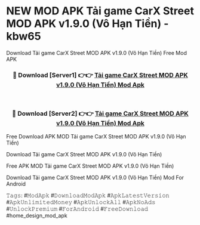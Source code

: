 # NEW MOD APK Tải game CarX Street MOD APK v1.9.0 (Vô Hạn Tiền) - kbw65
Download Tải game CarX Street MOD APK v1.9.0 (Vô Hạn Tiền) Free Mod APK

<div align="center">
<h3>🔴 Download [Server1] 👉👉 <a href="https://apk-comot.site?title=Tải_game_CarX_Street_MOD_APK_v1.9.0_(Vô_Hạn_Tiền)">Tải game CarX Street MOD APK v1.9.0 (Vô Hạn Tiền) Mod Apk</a></h3><br>

<h3>🔴 Download [Server2] 👉👉 <a href="https://apk-comot.site?title=Tải_game_CarX_Street_MOD_APK_v1.9.0_(Vô_Hạn_Tiền)">Tải game CarX Street MOD APK v1.9.0 (Vô Hạn Tiền) Mod Apk</a></h3>
</div>


Free Download APK MOD Tải game CarX Street MOD APK v1.9.0 (Vô Hạn Tiền)

Download Tải game CarX Street MOD APK v1.9.0 (Vô Hạn Tiền) 

Free APK MOD Tải game CarX Street MOD APK v1.9.0 (Vô Hạn Tiền) 

Download Tải game CarX Street MOD APK v1.9.0 (Vô Hạn Tiền) Mod For Android

𝚃𝚊𝚐𝚜: #𝙼𝚘𝚍𝙰𝚙𝚔 #𝙳𝚘𝚠𝚗𝚕𝚘𝚊𝚍𝙼𝚘𝚍𝙰𝚙𝚔 #𝙰𝚙𝚔𝙻𝚊𝚝𝚎𝚜𝚝𝚅𝚎𝚛𝚜𝚒𝚘𝚗 #𝙰𝚙𝚔𝚄𝚗𝚕𝚒𝚖𝚒𝚝𝚎𝚍𝙼𝚘𝚗𝚎𝚢 #𝙰𝚙𝚔𝚄𝚗𝚕𝚘𝚌𝚔𝙰𝚕𝚕 #𝙰𝚙𝚔𝙽𝚘𝙰𝚍𝚜 #𝚄𝚗𝚕𝚘𝚌𝚔𝙿𝚛𝚎𝚖𝚒𝚞𝚖 #𝙵𝚘𝚛𝙰𝚗𝚍𝚛𝚘𝚒𝚍 #𝙵𝚛𝚎𝚎𝙳𝚘𝚠𝚗𝚕𝚘𝚊𝚍 #home_design_mod_apk